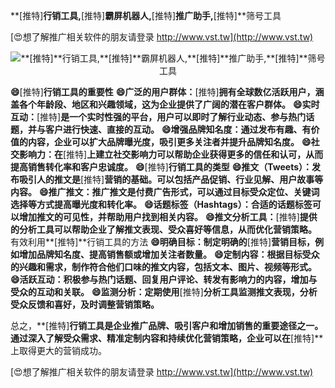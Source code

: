 **[推特]**行销工具,**[推特]**霸屏机器人,**[推特]**推广助手,**[推特]**筛号工具

[😍想了解推广相关软件的朋友请登录 http://www.vst.tw](http://www.vst.tw)

 <center><img src="https://vst.tw/MP4/tuiguang/png/3.png" alt="**[推特]**行销工具,**[推特]**霸屏机器人,**[推特]**推广助手,**[推特]**筛号工具"></center>

**😄**[推特]**行销工具的重要性**
**😄广泛的用户群体：**[推特]**拥有全球数亿活跃用户，涵盖各个年龄段、地区和兴趣领域，这为企业提供了广阔的潜在客户群体。**
**😄实时互动：**[推特]**是一个实时性强的平台，用户可以即时了解行业动态、参与热门话题，并与客户进行快速、直接的互动。**
**😄增强品牌知名度：通过发布有趣、有价值的内容，企业可以扩大品牌曝光度，吸引更多关注者并提升品牌知名度。**
**😄社交影响力：在**[推特]**上建立社交影响力可以帮助企业获得更多的信任和认可，从而提高销售转化率和客户忠诚度。**
**😄**[推特]**行销工具的类型**
**😄推文（Tweets）：发布吸引人的推文是**[推特]**营销的基础。可以包括产品促销、行业见解、用户故事等内容。**
**😄推广推文：推广推文是付费广告形式，可以通过目标受众定位、关键词选择等方式提高曝光度和转化率。**
**😄话题标签（Hashtags）：合适的话题标签可以增加推文的可见性，并帮助用户找到相关内容。**
**😄推文分析工具：**[推特]**提供的分析工具可以帮助企业了解推文表现、受众喜好等信息，从而优化营销策略。**
有效利用**[推特]**行销工具的方法
**😄明确目标：制定明确的**[推特]**营销目标，例如增加品牌知名度、提高销售额或增加关注者数量。**
**😄定制内容：根据目标受众的兴趣和需求，制作符合他们口味的推文内容，包括文本、图片、视频等形式。**
**😄活跃互动：积极参与热门话题、回复用户评论、转发有影响力的内容，增加与受众的互动和关联。**
**😄监测分析：定期使用**[推特]**分析工具监测推文表现，分析受众反馈和喜好，及时调整营销策略。**

总之，**[推特]**行销工具是企业推广品牌、吸引客户和增加销售的重要途径之一。通过深入了解受众需求、精准定制内容和持续优化营销策略，企业可以在**[推特]**上取得更大的营销成功。

[😍想了解推广相关软件的朋友请登录 http://www.vst.tw](http://www.vst.tw)



